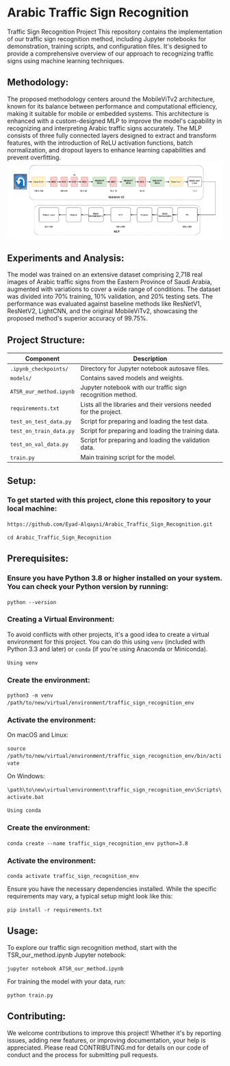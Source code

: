 
# Arabic Traffic Sign Recognition
Traffic Sign Recognition Project This repository contains the implementation of our traffic sign recognition method, including Jupyter notebooks for demonstration, training scripts, and configuration files. It's designed to provide a comprehensive overview of our approach to recognizing traffic signs using machine learning techniques.
## Methodology:
The proposed methodology centers around the MobileViTv2 architecture, known for its balance between performance and computational efficiency, making it suitable for mobile or embedded systems. This architecture is enhanced with a custom-designed MLP to improve the model's capability in recognizing and interpreting Arabic traffic signs accurately. The MLP consists of three fully connected layers designed to extract and transform features, with the introduction of ReLU activation functions, batch normalization, and dropout layers to enhance learning capabilities and prevent overfitting.
![MobileVITv2_MLP](https://github.com/Eyad-Alqaysi/Arabic_Traffic_Sign_Recognition/blob/main/ourMethod.png "MobileVITv2_MLP")

## Experiments and Analysis:
The model was trained on an extensive dataset comprising 2,718 real images of Arabic traffic signs from the Eastern Province of Saudi Arabia, augmented with variations to cover a wide range of conditions. The dataset was divided into 70% training, 10% validation, and 20% testing sets. The performance was evaluated against baseline methods like ResNetV1, ResNetV2, LightCNN, and the original MobileViTv2, showcasing the proposed method's superior accuracy of 99.75%.
## Project Structure:

| Component                           | Description                                                             |
|-------------------------------------|-------------------------------------------------------------------------|
| `.ipynb_checkpoints/`               | Directory for Jupyter notebook autosave files.                          |
| `models/`                           | Contains saved models and weights.                                      |
| `ATSR_our_method.ipynb`              | Jupyter notebook with our traffic sign recognition method.              |
| `requirements.txt`                  | Lists all the libraries and their versions needed for the project.      |
| `test_on_test_data.py`                      | Script for preparing and loading the test data.                         |
| `test_on_train_data.py`                     | Script for preparing and loading the training data.                     |
| `test_on_val_data.py`                       | Script for preparing and loading the validation data.                   |
| `train.py`                          | Main training script for the model.                                     |

## Setup:

### To get started with this project, clone this repository to your local machine:

`https://github.com/Eyad-Alqaysi/Arabic_Traffic_Sign_Recognition.git`

`cd Arabic_Traffic_Sign_Recognition`

## Prerequisites:

### Ensure you have Python 3.8 or higher installed on your system. You can check your Python version by running:

`python --version`

### Creating a Virtual Environment:

To avoid conflicts with other projects, it's a good idea to create a virtual environment for this project. You can do this using `venv` (included with Python 3.3 and later) or `conda` (if you're using Anaconda or Miniconda).


`Using venv`

### Create the environment:

`python3 -m venv /path/to/new/virtual/environment/traffic_sign_recognition_env`

### Activate the environment:

On macOS and Linux:

`source /path/to/new/virtual/environment/traffic_sign_recognition_env/bin/activate`

On Windows:

`\path\to\new\virtual\environment\traffic_sign_recognition_env\Scripts\activate.bat`


`Using conda`


### Create the environment:

`conda create --name traffic_sign_recognition_env python=3.8`

### Activate the environment:

`conda activate traffic_sign_recognition_env`

Ensure you have the necessary dependencies installed. While the specific requirements may vary, a typical setup might look like this:

`pip install -r requirements.txt`

## Usage:

To explore our traffic sign recognition method, start with the TSR_our_method.ipynb Jupyter notebook:

`jupyter notebook ATSR_our_method.ipynb`

For training the model with your data, run:

`python train.py`

## Contributing:

We welcome contributions to improve this project! Whether it's by reporting issues, adding new features, or improving documentation, your help is appreciated. Please read CONTRIBUTING.md for details on our code of conduct and the process for submitting pull requests.

